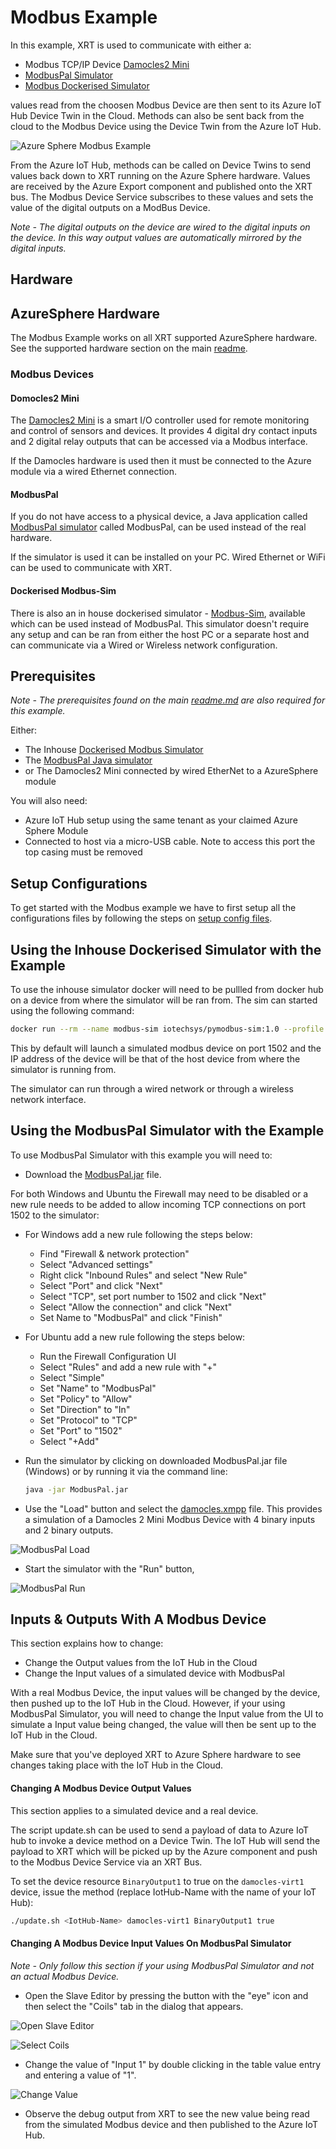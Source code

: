 # Modbus Example

In this example, XRT is used to communicate with either a: 
 * Modbus TCP/IP Device [Damocles2 Mini](https://www.hw-group.com/device/damocles2-mini)
 * [ModbusPal Simulator](#using-the-modbuspal-simulator-with-the-example)
 * [Modbus Dockerised Simulator](#using-the-inhouse-dockerised-simulator-with-the-example)

values read from the choosen Modbus Device are then sent to its
Azure IoT Hub Device Twin in the Cloud. Methods can also be sent back from
the cloud to the Modbus Device using the Device Twin from the Azure IoT Hub.

![Azure Sphere Modbus Example](images/AzureSphereModbusExample.jpg)

From the Azure IoT Hub, methods can be called on Device Twins
to send values back down to XRT running on the Azure Sphere
hardware. Values are received by the Azure Export component
and published onto the XRT bus. The Modbus Device Service subscribes
to these values and sets the value of the digital outputs on a ModBus
Device.

*Note - The digital outputs on the device are wired to the digital
inputs on the device. In this way output values are automatically
mirrored by the digital inputs.*

## Hardware

## AzureSphere Hardware

The Modbus Example works on all XRT supported AzureSphere
hardware. See the supported hardware section on the main [readme](../README.md/#supported-hardware).

### Modbus Devices

#### Domocles2 Mini

The [Damocles2 Mini](https://www.hw-group.com/device/damocles2-mini)
is a smart I/O controller used for remote monitoring and
control of sensors and devices. It provides 4 digital dry
contact inputs and 2 digital relay outputs that can be
accessed via a Modbus interface.

If the Damocles hardware is used then it must be connected to
the Azure module via a wired Ethernet connection.

#### ModbusPal

If you do not have access to a physical device, a Java application called 
[ModbusPal simulator](#using-the-modbuspal-simulator-with-the-example)
called ModbusPal, can be used instead of the real hardware.

If the simulator is used it can be installed on your PC. 
Wired Ethernet or WiFi can be used to communicate with XRT.

#### Dockerised Modbus-Sim

There is also an in house dockerised simulator - [Modbus-Sim](#using-the-inhouse-dockerised-simulator-with-the-example), available which can be 
used instead of ModbusPal. This simulator doesn't require any setup
and can be ran from either the host PC or a separate host and can
communicate via a Wired or Wireless network configuration.

## Prerequisites

*Note - The prerequisites found on the main
[readme.md](../README.md) are also required for this example.*

Either:
* The Inhouse [Dockerised Modbus Simulator](#using-the-inhouse-dockerised-simulator-with-the-example)
* The [ModbusPal Java simulator](#using-the-modbuspal-simulator-with-the-example)
* or The Damocles2 Mini connected by wired EtherNet to a AzureSphere module

You will also need:
* Azure IoT Hub setup using the same tenant as your claimed Azure Sphere
  Module
* Connected to host via a micro-USB cable. Note to access this port
      the top casing must be removed


## Setup Configurations 

To get started with the Modbus example we have to first setup all
the configurations files by following the steps on [setup config files](./setup-config-files.md).

## Using the Inhouse Dockerised Simulator with the Example

To use the inhouse simulator docker will need to be pullled from docker hub 
on a device from where the simulator will be ran from. 
The sim can started using the following command:

```bash
docker run --rm --name modbus-sim iotechsys/pymodbus-sim:1.0 --profile /example_profiles/modbus-example-profile-2.1.json --port 1502
```

This by default will launch a simulated modbus device on port 1502 and the
IP address of the device will be that of the host device from where the
simulator is running from.

The simulator can run through a wired network or through a wireless network
interface.

## Using the ModbusPal Simulator with the Example

 To use ModbusPal Simulator with this example you will
 need to:

* Download the [ModbusPal.jar](https://iotech.jfrog.io/artifactory/public/ModbusPal.jar) file.

For both Windows and Ubuntu the Firewall may need to be disabled
or a new rule needs to be added to allow incoming TCP connections
on port 1502 to the simulator:

* For Windows add a new rule following the steps below:
    * Find "Firewall & network protection"
    * Select "Advanced settings"
    * Right click "Inbound Rules" and select "New Rule"
    * Select "Port" and click "Next"
    * Select "TCP", set port number to 1502 and click "Next"
    * Select "Allow the connection" and click "Next"
    * Set Name to "ModbusPal" and click "Finish"

* For Ubuntu add a new rule following the steps below:
    * Run the Firewall Configuration UI
    * Select "Rules" and add a new rule with "+"
    * Select "Simple"
    * Set "Name" to "ModbusPal"
    * Set "Policy" to "Allow"
    * Set "Direction" to "In"
    * Set "Protocol" to "TCP"
    * Set "Port" to "1502"
    * Select "+Add"

* Run the simulator by clicking on downloaded ModbusPal.jar file 
  (Windows) or by running it via the command line:

  ```bash
  java -jar ModbusPal.jar
  ```

* Use the "Load" button and select the [damocles.xmpp](../damocles.xmpp)
  file. This provides a simulation of a Damocles 2 Mini Modbus
  Device with 4 binary inputs and 2 binary outputs.

![ModbusPal Load](images/ModbusPalLoad.svg)

* Start the simulator with the "Run" button,

![ModbusPal Run](images/ModbusPalRun.svg)


## Inputs & Outputs With A Modbus Device

This section explains how to change:
* Change the Output values from the IoT Hub in the Cloud
* Change the Input values of a simulated device with ModbusPal

With a real Modbus Device, the input values will be changed by the
device, then pushed up to the IoT Hub in the Cloud. However, if your
using ModbusPal Simulator, you will need to change the Input value from
the UI to simulate a Input value being changed, the value will then be
sent up to the IoT Hub in the Cloud.

Make sure that you've deployed XRT to Azure Sphere hardware to
see changes taking place with the IoT Hub in the Cloud.

#### Changing A Modbus Device Output Values

This section applies to a simulated device and a real device.

The script update.sh can be used to send a payload of data
to Azure IoT hub to invoke a device method on a Device Twin. The
IoT Hub will send the payload to XRT which will be picked up by
the Azure component and push to the Modbus Device Service
via an XRT Bus.

To set the device resource `BinaryOutput1` to true on the
`damocles-virt1` device, issue the method (replace IotHub-Name
with the name of your IoT Hub):

```bash
./update.sh <IotHub-Name> damocles-virt1 BinaryOutput1 true
```

#### Changing A Modbus Device Input Values On ModbusPal Simulator

*Note - Only follow this section if your using ModbusPal Simulator
and not an actual Modbus Device.*  

* Open the Slave Editor by pressing the button with the "eye" icon and
  then select the "Coils" tab in the dialog that appears.

![Open Slave Editor](images/ModbusPalEye.svg)

![Select Coils](images/ModbusPalCoils.svg)

* Change the value of "Input 1" by double clicking in the table value
  entry and entering a value of "1".

![Change Value](images/ModbusPalChangeValue.svg)

* Observe the debug output from XRT to see the new value being read from the
  simulated Modbus device and then published to the Azure IoT Hub.
